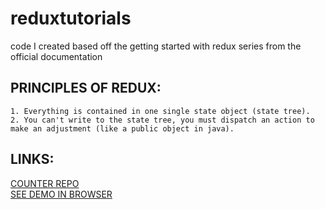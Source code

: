 # reduxtutorials
code I created based off the getting started with redux series from the official documentation


## PRINCIPLES OF REDUX: 
	1. Everything is contained in one single state object (state tree).
	2. You can't write to the state tree, you must dispatch an action to make an adjustment (like a public object in java).


## LINKS: 

[COUNTER REPO](./REDUXCOUNTER)
<br/>
[SEE DEMO IN BROWSER](https://s3.amazonaws.com/reduxsamples/index.html)
